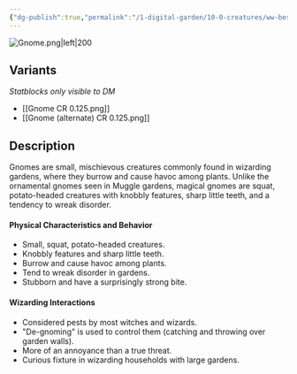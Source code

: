 ```yaml
---
{"dg-publish":true,"permalink":"/1-digital-garden/10-0-creatures/ww-bestiary/gnome/","tags":["#creature","#magical-being"]}
---
```


![Gnome.png|left|200](/img/user/1%20DIGITAL%20GARDEN/10.0%20CREATURES/(Attachments)/WW%20Bestiary/Gnome.png)
## Variants
*Statblocks only visible to DM*
- [[Gnome CR 0.125.png]]
- [[Gnome (alternate) CR 0.125.png]]

## Description

Gnomes are small, mischievous creatures commonly found in wizarding gardens, where they burrow and cause havoc among plants. Unlike the ornamental gnomes seen in Muggle gardens, magical gnomes are squat, potato-headed creatures with knobbly features, sharp little teeth, and a tendency to wreak disorder.

#### Physical Characteristics and Behavior

* Small, squat, potato-headed creatures.
* Knobbly features and sharp little teeth.
* Burrow and cause havoc among plants.
* Tend to wreak disorder in gardens.
* Stubborn and have a surprisingly strong bite.

#### Wizarding Interactions

* Considered pests by most witches and wizards.
* "De-gnoming" is used to control them (catching and throwing over garden walls).
* More of an annoyance than a true threat.
* Curious fixture in wizarding households with large gardens.
